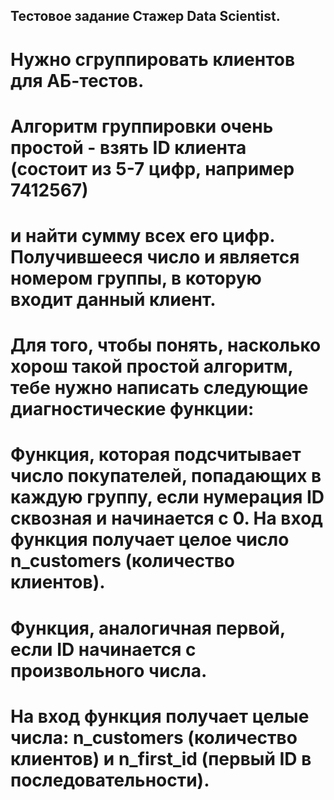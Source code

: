 ## Тестовое задание Стажер Data Scientist.

# Нужно сгруппировать клиентов для АБ-тестов.
# Алгоритм группировки очень простой - взять ID клиента (состоит из 5-7 цифр, например 7412567)
# и найти сумму всех его цифр. Получившееся число и является номером группы, в которую входит данный клиент.

# Для того, чтобы понять, насколько хорош такой простой алгоритм, тебе нужно написать следующие диагностические функции:

# Функция, которая подсчитывает число покупателей, попадающих в каждую группу, если нумерация ID сквозная и начинается с 0. На вход функция получает целое число n_customers (количество клиентов).
# Функция, аналогичная первой, если ID начинается с произвольного числа.
# На вход функция получает целые числа: n_customers (количество клиентов) и n_first_id (первый ID в последовательности).
